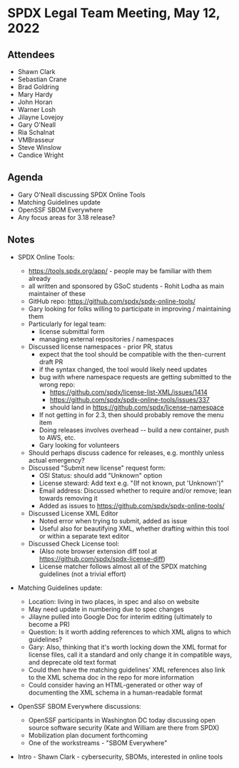# SPDX Legal Team Meeting, May 12, 2022

## Attendees

* Shawn Clark
* Sebastian Crane
* Brad Goldring
* Mary Hardy
* John Horan
* Warner Losh
* Jilayne Lovejoy
* Gary O'Neall
* Ria Schalnat
* VMBrasseur
* Steve Winslow
* Candice Wright


## Agenda

* Gary O'Neall discussing SPDX Online Tools
* Matching Guidelines update
* OpenSSF SBOM Everywhere
* Any focus areas for 3.18 release?


## Notes

* SPDX Online Tools:
  * https://tools.spdx.org/app/ - people may be familiar with them already
  * all written and sponsored by GSoC students - Rohit Lodha as main maintainer of these
  * GitHub repo: https://github.com/spdx/spdx-online-tools/
  * Gary looking for folks willing to participate in improving / maintaining them
  * Particularly for legal team:
    * license submittal form
    * managing external repositories / namespaces
  * Discussed license namespaces - prior PR, status
    * expect that the tool should be compatible with the then-current draft PR
    * if the syntax changed, the tool would likely need updates
    * bug with where namespace requests are getting submitted to the wrong repo:
      * https://github.com/spdx/license-list-XML/issues/1414
      * https://github.com/spdx/spdx-online-tools/issues/337
      * should land in https://github.com/spdx/license-namespace
    * If not getting in for 2.3, then should probably remove the menu item
    * Doing releases involves overhead -- build a new container, push to AWS, etc.
    * Gary looking for volunteers
  * Should perhaps discuss cadence for releases, e.g. monthly unless actual emergency?
  * Discussed "Submit new license" request form:
    * OSI Status: should add "Unknown" option
    * License steward: Add text e.g. "(If not known, put 'Unknown')"
    * Email address: Discussed whether to require and/or remove; lean towards removing it
    * Added as issues to https://github.com/spdx/spdx-online-tools/
  * Discussed License XML Editor
    * Noted error when trying to submit, added as issue
    * Useful also for beautifying XML, whether drafting within this tool or within a separate text editor
  * Discussed Check License tool:
    * (Also note browser extension diff tool at https://github.com/spdx/spdx-license-diff)
    * License matcher follows almost all of the SPDX matching guidelines (not a trivial effort)

* Matching Guidelines update:
  * Location: living in two places, in spec and also on website
  * May need update in numbering due to spec changes
  * Jilayne pulled into Google Doc for interim editing (ultimately to become a PR)
  * Question: Is it worth adding references to which XML aligns to which guidelines?
  * Gary: Also, thinking that it's worth locking down the XML format for license files, call it a standard and only change it in compatible ways, and deprecate old text format
  * Could then have the matching guidelines' XML references also link to the XML schema doc in the repo for more information
  * Could consider having an HTML-generated or other way of documenting the XML schema in a human-readable format

* OpenSSF SBOM Everywhere discussions:
  * OpenSSF participants in Washington DC today discussing open source software security (Kate and William are there from SPDX)
  * Mobilization plan document forthcoming
  * One of the workstreams - "SBOM Everywhere"

* Intro - Shawn Clark - cybersecurity, SBOMs, interested in online tools
